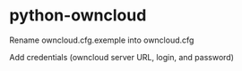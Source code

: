 # python-owncloud

Rename owncloud.cfg.exemple into owncloud.cfg

Add credentials (owncloud server URL, login, and password)
